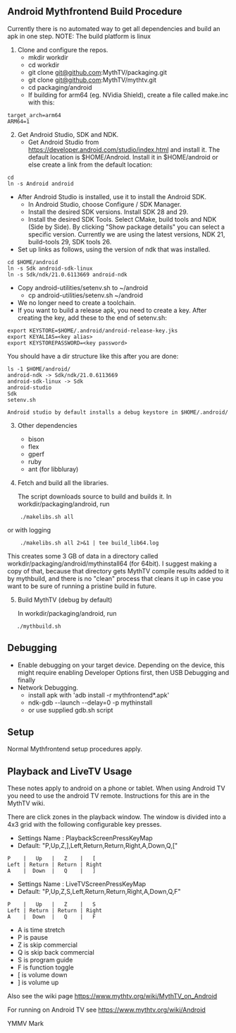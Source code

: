 Android Mythfrontend Build Procedure
------------------------------------

Currently there is no automated way to get all dependencies and build an apk in one step.
NOTE: The build platform is linux

1. Clone and configure the repos.
   * mkdir workdir
   * cd workdir
   * git clone git@github.com:MythTV/packaging.git
   * git clone git@github.com:MythTV/mythtv.git
   * cd packaging/android
   * If building for arm64 (eg. NVidia Shield), create a file called make.inc with this:

```
target_arch=arm64
ARM64=1
```

2. Get Android Studio, SDK and NDK.
   * Get Android Studio from https://developer.android.com/studio/index.html
     and install it. The default location is $HOME/Android. Install it in $HOME/android or else create a link from the default location:
     
```
cd
ln -s Android android
```     
   * After Android Studio is installed, use it to install the Android SDK.
     * In Android Studio, choose Configure / SDK Manager.
     * Install the desired SDK versions.  Install SDK 28 and 29.
     * Install the desired SDK Tools. Select CMake, build tools and NDK (Side by Side). By clicking "Show package details" you can select a specific version. Currently we are using the latest versions, NDK 21, build-tools 29, SDK tools 26.
   * Set up links as follows, using the version of ndk that was installed.
   
```
cd $HOME/android
ln -s Sdk android-sdk-linux
ln -s Sdk/ndk/21.0.6113669 android-ndk
```
   * Copy android-utilities/setenv.sh to ~/android
      * cp android-utilities/setenv.sh ~/android
   * We no longer need to create a toolchain.
   * If you want to build a release apk, you need to create a key. After creating the key, add these to the end of setenv.sh:

```
export KEYSTORE=$HOME/.android/android-release-key.jks
export KEYALIAS=<key alias>
export KEYSTOREPASSWORD=<key password>
```
   You should have a dir structure like this after you are done:

```
ls -1 $HOME/android/
android-ndk -> Sdk/ndk/21.0.6113669
android-sdk-linux -> Sdk
android-studio
Sdk
setenv.sh
```
    Android studio by default installs a debug keystore in $HOME/.android/

3. Other dependencies
    * bison
    * flex
    * gperf
    * ruby
    * ant (for libbluray)

4. Fetch and build all the libraries.

   The script downloads source to build and builds it.
   In workdir/packaging/android, run

```
    ./makelibs.sh all
```
   or with logging

```
    ./makelibs.sh all 2>&1 | tee build_lib64.log
```
    
   This creates some 3 GB of data in a directory called workdir/packaging/android/mythinstall64 (for 64bit). I suggest making a copy of that, because that directory gets MythTV compile results added to it by mythbuild, and there is no "clean" process that cleans it up in case you want to be sure of running a pristine build in future.

5. Build MythTV (debug by default)

   In workdir/packaging/android, run

```
   ./mythbuild.sh
```


Debugging
---------

* Enable debugging on your target device.  Depending on the device, this might
  require enabling Developer Options first, then USB Debugging and finally
* Network Debugging.
  * install apk with 'adb install -r mythfrontend*.apk'
  * ndk-gdb --launch --delay=0 -p mythinstall
  * or use supplied gdb.sh script


Setup
-----
Normal Mythfrontend setup procedures apply.

Playback and LiveTV Usage
-------------------------

These notes apply to android on a phone or tablet. When using Android TV you need to use the android TV remote. Instructions for this are in the MythTV wiki.

There are click zones in the playback window. The window is divided into a 4x3 grid with the
following configurable key presses.

* Settings Name : PlaybackScreenPressKeyMap
* Default: "P,Up,Z,],Left,Return,Return,Right,A,Down,Q,["

```
P    |   Up   |   Z    |   [
Left | Return | Return | Right
A    |  Down  |   Q    |   ]
```
* Settings Name : LiveTVScreenPressKeyMap
* Default: "P,Up,Z,S,Left,Return,Return,Right,A,Down,Q,F"

```
P    |   Up   |   Z    |   S
Left | Return | Return | Right
A    |  Down  |   Q    |   F
```

* A is time stretch
* P is pause
* Z is skip commercial
* Q is skip back commercial
* S is program guide
* F is function toggle
* [ is volume down
* ] is volume up

Also see the wiki page https://www.mythtv.org/wiki/MythTV_on_Android

For running on Android TV see https://www.mythtv.org/wiki/Android

YMMV
Mark
